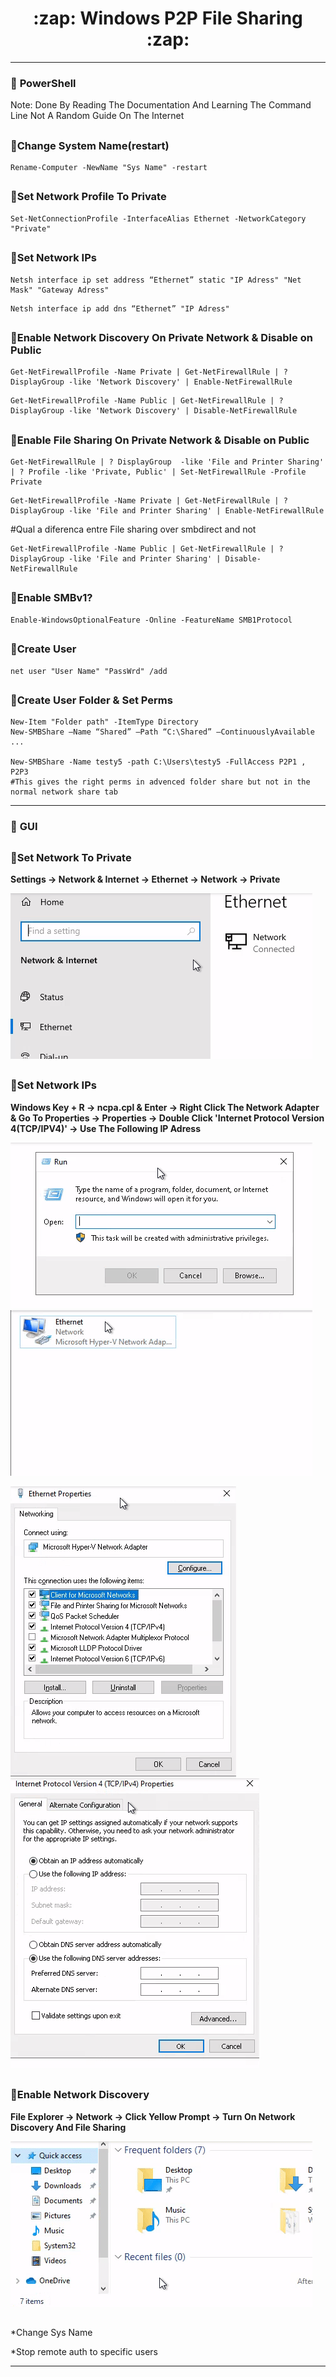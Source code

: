 <h1 align="center">:zap: Windows P2P File Sharing :zap:</h1>

- - -

### :large_blue_diamond: **PowerShell**
Note: Done By Reading The Documentation And Learning The Command Line Not A Random Guide On The Internet
##

### :small_orange_diamond:**Change System Name**(restart)
```shell
Rename-Computer -NewName "Sys Name" -restart
```

##

### :small_orange_diamond:**Set Network Profile To Private**
```shell
Set-NetConnectionProfile -InterfaceAlias Ethernet -NetworkCategory "Private"
```

##

### :small_orange_diamond:**Set Network IPs**
```shell
Netsh interface ip set address “Ethernet” static "IP Adress" "Net Mask" "Gateway Adress"
```
```shell
Netsh interface ip add dns “Ethernet” "IP Adress"
```

##

### :small_orange_diamond:**Enable Network Discovery On Private Network & Disable on Public**
```shell
Get-NetFirewallProfile -Name Private | Get-NetFirewallRule | ? DisplayGroup -like 'Network Discovery' | Enable-NetFirewallRule
```
```shell
Get-NetFirewallProfile -Name Public | Get-NetFirewallRule | ? DisplayGroup -like 'Network Discovery' | Disable-NetFirewallRule
```
##

### :small_orange_diamond:**Enable File Sharing On Private Network & Disable on Public**
```shell
Get-NetFirewallRule | ? DisplayGroup  -like 'File and Printer Sharing' | ? Profile -like 'Private, Public' | Set-NetFirewallRule -Profile Private
```
```shell
Get-NetFirewallProfile -Name Private | Get-NetFirewallRule | ? DisplayGroup -like 'File and Printer Sharing' | Enable-NetFirewallRule
```
#Qual a diferenca entre File sharing over smbdirect and not
```shell
Get-NetFirewallProfile -Name Public | Get-NetFirewallRule | ? DisplayGroup -like 'File and Printer Sharing' | Disable-NetFirewallRule
```
##

### :small_orange_diamond:**Enable SMBv1?**
```shell
Enable-WindowsOptionalFeature -Online -FeatureName SMB1Protocol
```

##

### :small_orange_diamond:**Create  User**
```shell
net user "User Name" "PassWrd" /add
```

##

### :small_orange_diamond:**Create  User Folder & Set Perms**
```shell
New-Item "Folder path" -ItemType Directory
New-SMBShare –Name “Shared” –Path “C:\Shared” –ContinuouslyAvailable ...

New-SMBShare -Name testy5 -path C:\Users\testy5 -FullAccess P2P1 , P2P3
#This gives the right perms in advenced folder share but not in the normal network share tab
```

- - -

### :large_blue_diamond: **GUI**

##

### :small_orange_diamond:**Set Network To Private**

**Settings -> Network & Internet -> Ethernet -> Network -> Private**

![](gifs/Network_to_Private.gif)

##

### :small_orange_diamond:**Set Network IPs**
**Windows Key + R -> ncpa.cpl & Enter -> Right Click The Network Adapter & Go To Properties -> Properties -> Double Click 'Internet Protocol Version 4(TCP/IPV4)' -> Use The Following IP Adress**

![](gifs/W+R_ncpa.cpl.gif)
![](gifs/Ethernet_Properties.gif)

![](gifs/IPV4_Properties.gif)
![](gifs/IPV4_Properties_2.gif)

##

### :small_orange_diamond:Enable Network Discovery
**File Explorer -> Network -> Click Yellow Prompt -> Turn On Network Discovery And File Sharing**

![](gifs/TurnOn_NetworkShare.gif)

##

*Change Sys Name

*Stop remote auth to specific users

---
